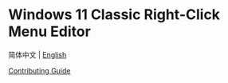 # Windows 11 Classic Right-Click Menu Editor

简体中文 | [English](./README.md)

[Contributing Guide](./.github/contributing.md)